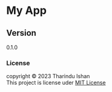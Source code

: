 # My App

## Version
0.1.0

### License
copyright &copy; 2023 Tharindu Ishan <br>
This project is license uder [MIT License](License.txt)